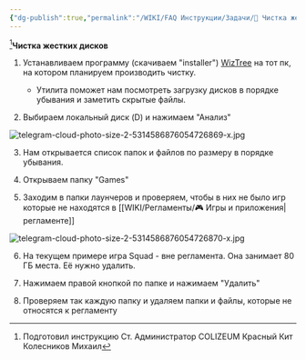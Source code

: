 ```yaml
---
{"dg-publish":true,"permalink":"/WIKI/FAQ Инструкции/Задачи/💾 Чистка жестких дисков/"}
---
```


[^1]**Чистка жестких дисков**
1. Устанавливаем программу (скачиваем "installer") [WizTree](https://diskanalyzer.com/download) на тот пк, на котором планируем производить чистку. 
	- Утилита поможет нам посмотреть загрузку дисков в порядке убывания и заметить скрытые файлы.

2. Выбираем локальный диск (D) и нажимаем "Анализ"

![telegram-cloud-photo-size-2-5314586876054726869-x.jpg](/img/user/telegram-cloud-photo-size-2-5314586876054726869-x.jpg)

3. Нам открывается список папок и файлов по размеру в порядке убывания.

4. Открываем папку "Games"

5. Заходим в папки лаунчеров и проверяем, чтобы в них не было игр которые не находятся в [[WIKI/Регламенты/🎮 Игры и приложения\|регламенте]]

![telegram-cloud-photo-size-2-5314586876054726870-x.jpg](/img/user/telegram-cloud-photo-size-2-5314586876054726870-x.jpg)
  
6. На текущем примере игра Squad - вне регламента. Она занимает 80 ГБ места. Её нужно удалить.

7. Нажимаем правой кнопкой по папке и нажимаем "Удалить"

8. Проверяем так каждую папку и удаляем папки и файлы, которые не относятся к регламенту


[^1]: Подготовил инструкцию Ст. Администратор COLIZEUM Красный Кит Колесников Михаил